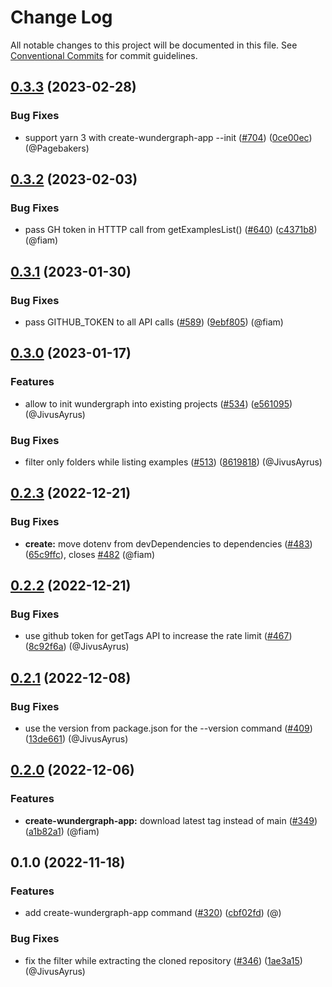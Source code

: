 # Change Log

All notable changes to this project will be documented in this file.
See [Conventional Commits](https://conventionalcommits.org) for commit guidelines.

## [0.3.3](https://github.com/wundergraph/wundergraph/compare/create-wundergraph-app@0.3.2...create-wundergraph-app@0.3.3) (2023-02-28)

### Bug Fixes

* support yarn 3 with create-wundergraph-app --init ([#704](https://github.com/wundergraph/wundergraph/issues/704)) ([0ce00ec](https://github.com/wundergraph/wundergraph/commit/0ce00ec21c088481dfe78b3387fb9a9d6184cbb9)) (@Pagebakers)

## [0.3.2](https://github.com/wundergraph/wundergraph/compare/create-wundergraph-app@0.3.1...create-wundergraph-app@0.3.2) (2023-02-03)

### Bug Fixes

* pass GH token in HTTTP call from getExamplesList() ([#640](https://github.com/wundergraph/wundergraph/issues/640)) ([c4371b8](https://github.com/wundergraph/wundergraph/commit/c4371b8714784a4aa5cd532388e9a6b63d3ea082)) (@fiam)

## [0.3.1](https://github.com/wundergraph/wundergraph/compare/create-wundergraph-app@0.3.0...create-wundergraph-app@0.3.1) (2023-01-30)

### Bug Fixes

* pass GITHUB_TOKEN to all API calls ([#589](https://github.com/wundergraph/wundergraph/issues/589)) ([9ebf805](https://github.com/wundergraph/wundergraph/commit/9ebf8056804c665e5bd1ddcfda31c87f18da504f)) (@fiam)

## [0.3.0](https://github.com/wundergraph/wundergraph/compare/create-wundergraph-app@0.2.3...create-wundergraph-app@0.3.0) (2023-01-17)

### Features

* allow to init wundergraph into existing projects ([#534](https://github.com/wundergraph/wundergraph/issues/534)) ([e561095](https://github.com/wundergraph/wundergraph/commit/e561095992d37891e088b2f774107fbef84d3adf)) (@JivusAyrus)

### Bug Fixes

* filter only folders while listing examples ([#513](https://github.com/wundergraph/wundergraph/issues/513)) ([8619818](https://github.com/wundergraph/wundergraph/commit/8619818c5e1ec1c388261d369b055ff2962b7aab)) (@JivusAyrus)

## [0.2.3](https://github.com/wundergraph/wundergraph/compare/create-wundergraph-app@0.2.2...create-wundergraph-app@0.2.3) (2022-12-21)

### Bug Fixes

* **create:** move dotenv from devDependencies to dependencies ([#483](https://github.com/wundergraph/wundergraph/issues/483)) ([65c9ffc](https://github.com/wundergraph/wundergraph/commit/65c9ffc338d6be409d8d5118c3ba62a1014864b4)), closes [#482](https://github.com/wundergraph/wundergraph/issues/482) (@fiam)

## [0.2.2](https://github.com/wundergraph/wundergraph/compare/create-wundergraph-app@0.2.1...create-wundergraph-app@0.2.2) (2022-12-21)

### Bug Fixes

* use github token for getTags API to increase the rate limit ([#467](https://github.com/wundergraph/wundergraph/issues/467)) ([8c92f6a](https://github.com/wundergraph/wundergraph/commit/8c92f6a1268b42dadcf4aedcf20bfc0cf0fca618)) (@JivusAyrus)

## [0.2.1](https://github.com/wundergraph/wundergraph/compare/create-wundergraph-app@0.2.0...create-wundergraph-app@0.2.1) (2022-12-08)

### Bug Fixes

* use the version from package.json for the --version command ([#409](https://github.com/wundergraph/wundergraph/issues/409)) ([13de661](https://github.com/wundergraph/wundergraph/commit/13de661fd520d2cc165e7e251d1f33bcbde6e8d3)) (@JivusAyrus)

## [0.2.0](https://github.com/wundergraph/wundergraph/compare/create-wundergraph-app@0.1.0...create-wundergraph-app@0.2.0) (2022-12-06)

### Features

* **create-wundergraph-app:** download latest tag instead of main ([#349](https://github.com/wundergraph/wundergraph/issues/349)) ([a1b82a1](https://github.com/wundergraph/wundergraph/commit/a1b82a1204401e538b3341e797e19f8e67b69095)) (@fiam)

## 0.1.0 (2022-11-18)

### Features

* add create-wundergraph-app command ([#320](https://github.com/wundergraph/wundergraph/issues/320)) ([cbf02fd](https://github.com/wundergraph/wundergraph/commit/cbf02fdfdbdd3498b09abae0ca8400f049fd0f2c)) (@)

### Bug Fixes

* fix the filter while extracting the cloned repository ([#346](https://github.com/wundergraph/wundergraph/issues/346)) ([1ae3a15](https://github.com/wundergraph/wundergraph/commit/1ae3a1531da7c3b9a6f6071014a4ee0ac7e9ecf0)) (@JivusAyrus)
